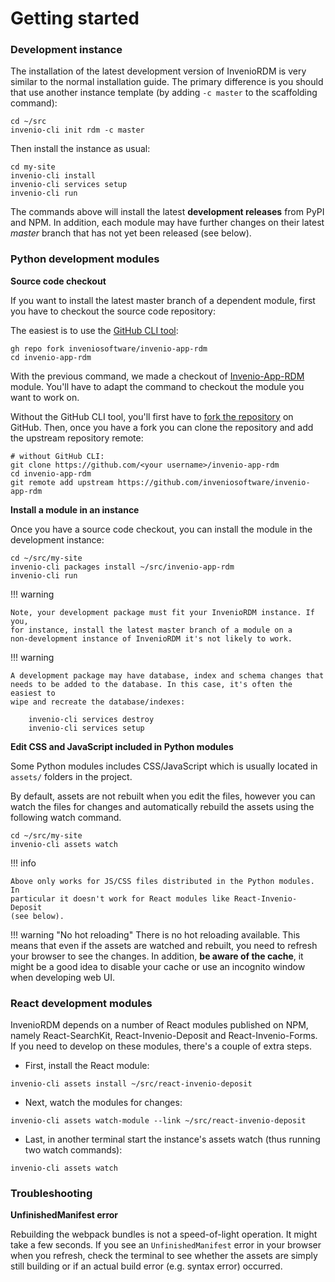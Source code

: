 # Getting started

### Development instance

The installation of the latest development version of InvenioRDM is very
similar to the normal installation guide. The primary difference is you should
that use another instance template (by adding ``-c master`` to the scaffolding
command):

```
cd ~/src
invenio-cli init rdm -c master
```

Then install the instance as usual:

```
cd my-site
invenio-cli install
invenio-cli services setup
invenio-cli run
```

The commands above will install the latest **development releases** from PyPI
and NPM. In addition, each module may have further changes on their latest
*master* branch that has not yet been released (see below).

### Python development modules

**Source code checkout**

If you want to install the latest master branch of a dependent module, first
you have to checkout the source code repository:

The easiest is to use the [GitHub CLI tool](https://cli.github.com):

```
gh repo fork inveniosoftware/invenio-app-rdm
cd invenio-app-rdm
```

With the previous command, we made a checkout of [Invenio-App-RDM](https://github.com/inveniosoftware/invenio-app-rdm)
module. You'll have to adapt the command to checkout the module you want to work on.

Without the GitHub CLI tool, you'll first have to [fork the repository](https://docs.github.com/en/get-started/quickstart/fork-a-repo)
on GitHub. Then, once you have a fork you can clone the repository and add the
upstream repository remote:

```
# without GitHub CLI:
git clone https://github.com/<your username>/invenio-app-rdm
cd invenio-app-rdm
git remote add upstream https://github.com/inveniosoftware/invenio-app-rdm
```

**Install a module in an instance**

Once you have a source code checkout, you can install the module in the
development instance:

```
cd ~/src/my-site
invenio-cli packages install ~/src/invenio-app-rdm
invenio-cli run
```

!!! warning

    Note, your development package must fit your InvenioRDM instance. If you,
    for instance, install the latest master branch of a module on a
    non-development instance of InvenioRDM it's not likely to work.

!!! warning

    A development package may have database, index and schema changes that
    needs to be added to the database. In this case, it's often the easiest to
    wipe and recreate the database/indexes:

        invenio-cli services destroy
        invenio-cli services setup

**Edit CSS and JavaScript included in Python modules**

Some Python modules includes CSS/JavaScript which is usually located in
``assets/`` folders in the project.

By default, assets are not rebuilt when you edit the files, however you can
watch the files for changes and automatically rebuild the assets using the
following watch command.

```
cd ~/src/my-site
invenio-cli assets watch
```

!!! info

    Above only works for JS/CSS files distributed in the Python modules. In
    particular it doesn't work for React modules like React-Invenio-Deposit
    (see below).

!!! warning "No hot reloading"
    There is no hot reloading available. This means that even if the assets
    are watched and rebuilt, you need to refresh your browser to see the
    changes. In addition, **be aware of the cache**, it might be a good idea
    to disable your cache or use an incognito window when developing web UI.

### React development modules

InvenioRDM depends on a number of React modules published on NPM, namely
React-SearchKit, React-Invenio-Deposit and React-Invenio-Forms. If you need
to develop on these modules, there's a couple of extra steps.

- First, install the React module:

```
invenio-cli assets install ~/src/react-invenio-deposit
```

- Next, watch the modules for changes:

```
invenio-cli assets watch-module --link ~/src/react-invenio-deposit
```

- Last, in another terminal start the instance's assets watch (thus running
two watch commands):

```
invenio-cli assets watch
```

### Troubleshooting

**UnfinishedManifest error**

Rebuilding the webpack bundles is not a speed-of-light operation. It might
take a few seconds. If you see an `UnfinishedManifest` error in your
browser when you refresh, check the terminal to see whether the assets are
simply still building or if an actual build error (e.g. syntax error) occurred.
